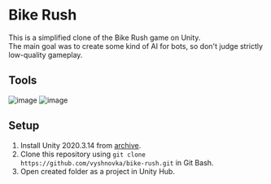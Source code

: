 # Bike Rush

This is a simplified clone of the Bike Rush game on Unity.    
The main goal was to create some kind of AI for bots, so don't judge strictly low-quality gameplay.

## Tools

![image](https://img.shields.io/badge/Unity-100000?style=for-the-badge&logo=unity&logoColor=white) 
![image](https://img.shields.io/badge/C%23-67217a?style=for-the-badge&logo=c-sharp&logoColor=white) 

## Setup

1. Install Unity 2020.3.14 from [archive](https://unity3d.com/get-unity/download/archive).    
2. Clone this repository using `git clone https://github.com/vyshnovka/bike-rush.git` in Git Bash.    
3. Open created folder as a project in Unity Hub.    
